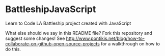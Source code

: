 # BattleshipJavaScript
Learn to Code LA Battleship project created with JavaScript

What else should we say in this README file? Fork this repository and suggest some changes! See http://www.pontikis.net/blog/how-to-collaborate-on-github-open-source-projects for a walkthrough on how to do this.
